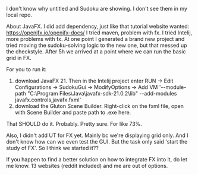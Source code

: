 I don't know why untitled and Sudoku are showing. I don't see them in my local repo. 

About JavaFX. I did add dependency, just like that tutorial website wanted: https://openjfx.io/openjfx-docs/
I tried maven, problem with fx. I tried Intelij, more problems with fx. At one point I generated a brand new project and tried moving the sudoku-solving logic to the new one, but that messed up the checkstyle.
After 5h we arrived at a point where we can run the basic grid in FX.

For you to run it:
1. download JavaFX 21. Then in the Intelij project enter RUN -> Edit Configurations -> SudokuGui -> ModifyOptions -> Add VM '--module-path "C:\Program Files\Java\javafx-sdk-21.0.2\lib" --add-modules javafx.controls,javafx.fxml'
2. download the Gluton Scene Builder. Right-click on the fxml file, open with Scene Builder and paste path to .exe here.

That SHOULD do it. Probably. Pretty sure. For like 73%.

Also, I didn't add UT for FX yet. Mainly bc we're displaying grid only. And I don't know how can we even test the GUI. But the task only said 'start the study of FX'. So I think we started it??

If you happen to find a better solution on how to integrate FX into it, do let me know. 13 websites (reddit included) and me are out of options.
